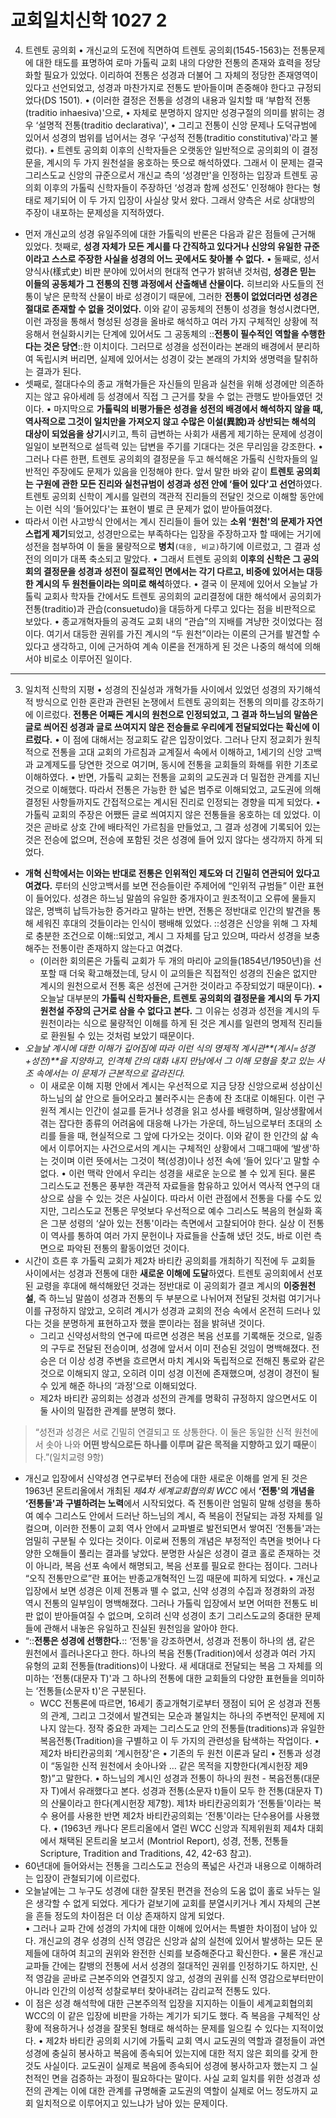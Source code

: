 # 교회일치신학 1027 2
4) 트렌토 공의회
• 개신교의 도전에 직면하여 트렌토 공의회(1545-1563)는 전통문제에 대한 태도를 표명하여 로마 가톨릭 교회 내의 다양한 전통의 존재와 효력을 정당화할 필요가 있었다. 이리하여 전통은 성경과 더불어 그 자체의 정당한 존재영역이 있다고 선언되었고, 성경과 마찬가지로 전통도 받아들이며 존중해야 한다고 규정되었다(DS 1501). 
	• (이러한 결정은 전통을 성경의 내용과 일치할 때 ‘부합적 전통(traditio inhaesiva)'으로, 
	• 자체로 분명하지 않지만 성경구절의 의미를 밝히는 경우 ‘설명적 전통(traditio declarativa)', 
	• 그리고 전통이 신앙 문제나 도덕규범에 있어서 성경의 범위를 넘어서는 경우 ‘구성적 전통(traditio constitutiva)'라고 불렀다). 
• 트렌토 공의회 이후의 신학자들은 오랫동안 일반적으로 공의회의 이 결정문을, 계시의 두 가지 원천설을 옹호하는 뜻으로 해석하였다. 그래서 이 문제는 결국 그리스도교 신앙의 규준으로서 개신교 측의 ‘성경만'을 인정하는 입장과 트렌토 공의회 이후의 가톨릭 신학자들이 주장하던 ‘성경과 함께 성전도' 인정해야 한다는 형태로 제기되어 이 두 가지 입장이 사실상 맞서 왔다. 그래서 양측은 서로 상대방의 주장이 내포하는 문제성을 지적하였다.
* 먼저 개신교의 성경 유일주의에 대한 가톨릭의 반론은 다음과 같은 점들에 근거해 있었다. 첫째로, **성경 자체가 모든 계시를 다 간직하고 있다거나 신앙의 유일한 규준이라고 스스로 주장한 사실을 성경의 어느 곳에서도 찾아볼 수 없다.** 
• 둘째로, 성서 양식사(樣式史) 비판 분야에 있어서의 현대적 연구가 밝혀낸 것처럼, **성경은 믿는 이들의 공동체가 그 전통의 진행 과정에서 산출해낸 산물이다.** 히브리와 사도들의 전통이 낳은 문학적 산물이 바로 성경이기 때문에, 그러한 **전통이 없었더라면 성경은 절대로 존재할 수 없을 것이었다.** 이와 같이 공동체의 전통이 성경을 형성시켰다면, 이런 과정을 통해서 형성된 성경을 올바로 해석하고 여러 가지 구체적인 상황에 적응해서 현실화시키는 단계에 있어서도 그 공동체의 ::**전통이 필수적인 역할을 수행한다는 것은 당연**::한 이치이다. 그러므로 성경을 성전이라는 본래의 배경에서 분리하여 독립시켜 버리면, 실제에 있어서는 성경이 갖는 본래의 가치와 생명력을 탈취하는 결과가 된다. 
* 셋째로, 절대다수의 종교 개혁가들은 자신들의 믿음과 실천을 위해 성경에만 의존하지는 않고 유아세례 등 성경에서 직접 그 근거를 찾을 수 없는 관행도 받아들였던 것이다. 
• 마지막으로 **가톨릭의 비평가들은 성경을 성전의 배경에서 해석하지 않을 때, 역사적으로 그것이 일치만을 가져오지 않고 수많은 이설(異說)과 상반되는 해석의 대상이 되었음을 상기**시키고, 특히 급변하는 사회가 새롭게 제기하는 문제에 성경이 일일이 보편적으로 설득력 있는 답변을 주기를 기대다는 것은 무리임을 강조한다. 
• 그러나 다른 한편, 트렌토 공의회의 결정문을 두고 해석해온 가톨릭 신학자들의 일반적인 주장에도 문제가 있음을 인정해야 한다. 앞서 말한 바와 같이 **트렌토 공의회는 구원에 관한 모든 진리와 실천규범이 성경과 성전 안에 ‘들어 있다'고 선언**하였다. 트렌토 공의회 신학이 계시를 일련의 객관적 진리들의 전달인 것으로 이해할 동안에는 이런 식의 ‘들어있다'는 표현이 별로 큰 문제가 없이 받아들여졌다. 
* 따라서 이런 사고방식 안에서는 계시 진리들이 들어 있는 **소위 ‘원천'의 문제가 자연스럽게 제기**되었고, 성경만으로는 부족하다는 입장을 주장하고자 할 때에는 거기에 성전을 첨부하여 이 둘을 물량적으로 **병치**`(대응, 비교)`하기에 이르렀고, 그 결과 성전의 의미가 대폭 축소되고 말았다. 
• 그래서 트렌토 공의회 **이후의 신학은 그 공의회의 결정문을 성경과 성전이 질료적인 면에서는 각기 다르고, 비중에 있어서는 대등한 계시의 두 원천들이라는 의미로 해석**하였다.
	• 결국 이 문제에 있어서 오늘날 가톨릭 교회사 학자들 간에서도 트렌토 공의회의 교리결정에 대한 해석에서 공의회가 전통(traditio)과 관습(consuetudo)을 대등하게 다루고 있다는 점을 비판적으로 보았다. 
	• 종교개혁자들의 공격도 교회 내의 “관습”의 지배를 겨냥한 것이었다는 점이다. 여기서 대등한 권위를 가진 계시의 “두 원천”이라는 이론의 근거를 발견할 수 있다고 생각하고, 이에 근거하여 계속 이론을 전개하게 된 것은 나중의 해석에 의해서야 비로소 이루어진 일이다.
- - - -
3. 일치적 신학의 지평
• 성경의 진실성과 개혁가들 사이에서 있었던 성경의 자기해석적 방식으로 인한 혼란과 관련된 논쟁에서 트렌토 공의회는 전통의 의미를 강조하기에 이르렀다. **전통은 어째든 계시의 원천으로 인정되었고, 그 결과 하느님의 말씀은 글로 씌어진 성경과 글로 쓰여지지 않은 전승들로 우리에게 전달되었다는 확신에 이르렀다.** 
	• 이 점에 대해서는 정교회도 같은 입장이었다. 그러나 단지 정교회가 원칙적으로 전통을 고대 교회의 가르침과 교계질서 속에서 이해하고, 1세기의 신앙 고백과 교계제도를 당연한 것으로 여기며, 동시에 전통을 교회들의 화해를 위한 기초로 이해하였다.
• 반면, 가톨릭 교회는 전통을 교회의 교도권과 더 밀접한 관계를 지닌 것으로 이해했다. 따라서 전통은 가능한 한 넓은 범주로 이해되었고, 교도권에 의해 결정된 사항들까지도 간접적으로는 계시된 진리로 인정되는 경향을 띠게 되었다. 
	• 가톨릭 교회의 주장은 어쨌든 글로 씌여지지 않은 전통들을 옹호하는 데 있었다. 이것은 곧바로 상호 간에 배타적인 가르침을 만들었고, 그 결과 성경에 기록되어 있는 것은 전승에 없으며, 전승에 포함된 것은 성경에 들어 있지 않다는 생각까지 하게 되었다. 
* **개혁 신학에서는 이와는 반대로 전통은 인위적인 제도와 더 긴밀히 연관되어 있다고 여겼다.** 루터의 신앙고백서를 보면 전승들이란 주제어에 “인위적 규범들” 이란 표현이 들어있다. 성경은 하느님 말씀의 유일한 중개자이고 원초적이고 오류에 물들지 않은, 명백히 납득가능한 증거라고 말하는 반면, 전통은 정반대로 인간의 발견을 통해 세워진 후대의 것들이라는 인식이 팽배해 있었다. ::성경은 신앙을 위해 그 자체로 충분한 조건으로 이해::되었고, 계시 그 자체를 담고 있으며, 따라서 성경을 보충해주는 전통이란 존재하지 않는다고 여겼다. 
	* (이러한 회의론은 가톨릭 교회가 두 개의 마리아 교의들(1854년/1950년)을 선포할 때 더욱 확고해졌는데, 당시 이 교의들은 직접적인 성경의 진술은 없지만 계시의 원천으로서 전통 혹은 성전에 근거한 것이라고 주장되었기 때문이다).
• 오늘날 대부분의 **가톨릭 신학자들은, 트렌토 공의회의 결정문을 계시의 두 가지 원천설 주장의 근거로 삼을 수 없다고 본다.** 그 이유는 성경과 성전을 계시의 두 원천이라는 식으로 물량적인 이해를 하게 된 것은 계시를 일련의 명제적 진리들로 환원될 수 있는 것처럼 보았기 때문이다. 
* _오늘날 계시에 대한 이해가 깊어짐에 따라 이런 식의 명제적 계시관**(계시=성경+성전)**을 지양하고, 인격체 간의 대화 내지 만남에서 그 이해 모형을 찾고 있는 사조 속에서는 이 문제가 근본적으로 갈라진다._ 
	* 이 새로운 이해 지평 안에서 계시는 우선적으로 지금 당장 신앙으로써 성삼이신 하느님의 삶 안으로 들어오라고 불러주시는 은총에 찬 초대로 이해된다. 이런 구원적 계시는 인간이 설교를 듣거나 성경을 읽고 성사를 배령하며, 일상생활에서 겪는 잡다한 종류의 어려움에 대응해 나가는 가운데, 하느님으로부터 초대의 소리를 들을 때, 현실적으로 그 앞에 다가오는 것이다. 이와 같이 한 인간의 삶 속에서 이루어지는 사건으로서의 계시는 구체적인 상황에서 그때그때에 ‘발생'하는 것이며 이런 뜻에서는 그것이 책(성경)이나 성전 속에 ‘들어 있다'고 말할 수 없다.
• 이런 맥락 안에서 우리는 성경을 새로운 눈으로 볼 수 있게 된다. 물론 그리스도교 전통은 풍부한 객관적 자료들을 함유하고 있어서 역사적 연구의 대상으로 삼을 수 있는 것은 사실이다. 따라서 이런 관점에서 전통을 다룰 수도 있지만, 그리스도교 전통은 무엇보다 우선적으로 예수 그리스도 복음의 현실화 혹은 그분 성령의 ‘살아 있는 전통'이라는 측면에서 고찰되어야 한다. 실상 이 전통이 역사를 통하여 여러 가지 문헌이나 자료들을 산출해 냈던 것도, 바로 이런 측면으로 파악된 전통의 활동이었던 것이다. 
* 시간이 흐른 후 가톨릭 교회가 제2차 바티칸 공의회를 개최하기 직전에 두 교회들 사이에서는 성경과 전통에 대한 **새로운 이해에 도달**하였다. 트렌토 공의회에서 선포된 교령을 후대에 해석해왔던 것과는 정반대로 이 공의회가 결코 계시의 **이중원천설**, 즉 하느님 말씀이 성경과 전통의 두 부분으로 나뉘어져 전달된 것처럼 여기거나 이를 규정하지 않았고, 오히려 계시가 성경과 교회의 전승 속에서 온전히 드러나 있다는 것을 분명하게 표현하고자 했을 뿐이라는 점을 밝혀낸 것이다. 
	* 그리고 신약성서학의 연구에 따르면 성경은 복음 선포를 기록해둔 것으로, 일종의 구두로 전달된 전승이며, 성경에 앞서서 이미 전승된 것임이 명백해졌다. 전승은 더 이상 성경 주변을 흐르면서 마치 계시와 독립적으로 전해진 통로와 같은 것으로 이해되지 않고, 오히려 이미 성경 이전에 존재했으며, 성경이 경전이 될 수 있게 해준 하나의 ‘과정'으로 이해되었다. 
	* 제2차 바티칸 공의회는 성경과 성전의 관계를 명확히 규정하지 않으면서도 이 둘 사이의 밀접한 관계를 분명히 했다. 
> “성전과 성경은 서로 긴밀히 연결되고 또 상통한다. 이 둘은 동일한 신적 원천에서 솟아 나와 **어떤 방식으로든 하나를 이루며 같은 목적을 지향하고 있기 때문**이다.”(일치교령 9항)  
* 개신교 입장에서 신약성경 연구로부터 전승에 대한 새로운 이해를 얻게 된 것은 1963년 몬트리올에서 개최된 _제4차 세계교회협의회 WCC_ 에서 **‘전통'의 개념을 ‘전통들'과 구별하려는 노력**에서 시작되었다. 즉 전통이란 엄밀히 말해 성령을 통하여 예수 그리스도 안에서 드러난 하느님의 계시, 즉 복음이 전달되는 과정 자체를 일컬으며, 이러한 전통이 교회 역사 안에서 교파별로 발전되면서 쌓여진 ‘전통들'과는 엄밀히 구분될 수 있다는 것이다. 이로써 전통의 개념은 부정적인 측면을 벗어나 다양한 오해들이 풀리는 결과를 낳았다. 분명한 사실은 성경이 결코 홀로 존재하는 것이 아니라, 복음 선포 속에서 해명되고, 복음 선포를 필요로 한다는 점이다. 그러나 “오직 전통만으로”란 표어는 반종교개혁적인 느낌 때문에 피하게 되었다. 
• 개신교 입장에서 보면 성경은 이제 전통과 뗄 수 없고, 신약 성경의 수집과 정경화의 과정 역시 전통의 일부임이 명백해졌다. 그러나 가톨릭 입장에서 보면 어떠한 전통도 비판 없이 받아들여질 수 없으며, 오히려 신약 성경이 초기 그리스도교의 중대한 문제들에 관해서 내놓은 유일하고 진실된 원천임을 알아야 한다. 
* “::**전통은 성경에 선행한다.**:: ‘전통'을 강조하면서, 성경과 전통이 하나의 샘, 같은 원천에서 흘러나온다고 한다. 하나의 복음 전통(Tradition)에서 성경과 여러 가지 유형의 교회 전통들(traditions)이 나왔다. 새 세대대로 전달되는 복음 그 자체를 의미하는 ‘전통(대문자 T)'과 그 하나의 전통에 대한 교회들의 다양한 표현들을 의미하는 ‘전통들(소문자 t)'은 구분된다. 
	* WCC 전통론에 따르면, 16세기 종교개혁기로부터 쟁점이 되어 온 성경과 전통의 관계, 그리고 그것에서 발견되는 모순과 불일치는 하나의 주변적인 문제에 지나지 않는다. 정작 중요한 과제는 그리스도교 안의 전통들(traditions)과 유일한 복음전통(Tradition)을 구별하고 이 두 가지의 관련성을 탐색하는 작업이다.
• 제2차 바티칸공의회 ‘계시헌장'은 
	• 기존의 두 원천 이론과 달리 
	• 전통과 성경이 “동일한 신적 원천에서 솟아나와 … 같은 목적을 지향한다(계시헌장 제9항)”고 말한다. 
	• 하느님의 계시인 성경과 전통이 하나의 원천 - 복음전통(대문자 T)에서 유래했다고 본다. 성경과 전통(소문자 t)들이 모두 한 전통(대문자 T)의 산물이라고 한다(계시헌장 제7항). 제1차 바티칸공의회가 ‘전통들'이라는 복수 용어를 사용한 반면 제2차 바티칸공의회는 ‘전통'이라는 단수용어를 사용했다. 
		• (1963년 캐나다 몬트리올에서 열린 WCC 신앙과 직제위원회 제4차 대회에서 채택된 몬트리올 보고서 (Montriol Report), 성경, 전통, 전통들 Scripture, Tradition and Traditions, 42, 42-63 참고).
* 60년대에 들어와서는 전통을 그리스도교 전승의 폭넓은 사건과 내용으로 이해하려는 입장이 관철되기에 이르렀다. 
* 오늘날에는 그 누구도 성경에 대한 잘못된 편견을 전승의 도움 없이 홀로 놔두는 일은 생각할 수 없게 되었다. 게다가 겉보기에 교회를 분열시키거나 계시 자체의 근본을 흔들 정도의 차이점은 더 이상 존재하지 않게 되었다.  
• 그러나 교파 간에 성경의 가치에 대한 이해에 있어서는 특별한 차이점이 남아 있다. 개신교의 경우 성경의 신적 영감은 신앙과 삶의 실천에 있어서 발생하는 모든 문제들에 대하여 최고의 권위와 완전한 신뢰를 보증해준다고 확신한다. 
• 물론 개신교 교파들 간에는 칼뱅의 전통에 서서 성경의 절대적인 권위를 인정하기도 하지만, 신적 영감을 곧바로 근본주의와 연결짓지 않고, 성경의 권위를 신적 영감으로부터만이 아니라 인간의 이성적 성찰로부터 찾아내려는 감리교적 전통도 있다. 
* 이 점은 성경 해석학에 대한 근본주의적 입장을 지지하는 이들이 세계교회협의회WCC의 이 같은 입장에 비판을 가하는 계기가 되기도 했다. 즉 복음을 구체적인 상황에 적용하거나 성경을 잘못된 형태로 해석하는 문제를 일으킬 수 있다는 지적이었다. 
• 제2차 바티칸 공의회 시기에 가톨릭 교회 역시 교도권의 역할과 결정들이 과연 성경에 충실히 봉사하고 복음에 종속되어 있는지에 대한 적지 않은 회의를 갖게 한 것도 사실이다. 교도권이 실제로 복음에 종속되어 성경에 봉사하고자 했는지 그 실천적인 면을 검증하는 과정이 필요하다는 말이다. 사실 교회 일치를 위한 성경과 성전의 관계는 이에 대한 관계를 규명해줄 교도권의 역할이 실제로 어느 정도까지 교회 일치적으로 이루어지고 있느냐가 남아 있는 문제이다. 